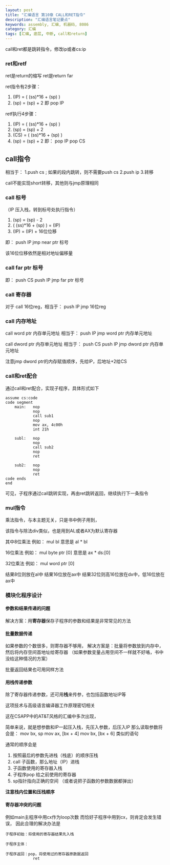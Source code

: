```yaml
---
layout: post
title: "汇编语言 第10章 CALL和RET指令"
description: "汇编语言笔记要点"
keywords: assembly, 汇编, 机器码, 8086
category: 汇编
tags: [汇编, 底层, 中断, call和return]
---
```


call和ret都是跳转指令，修改ip或者cs:ip

### ret和retf
ret是return的缩写
ret是return far

ret指令有2步骤：
1. (IP) = ( (ss)*16 + (sp) ) 
2. (sp) = (sp) + 2
即 pop IP

retf执行4步骤：
1. (IP) = ( (ss)*16 + (sp) ) 
2. (sp) = (sp) + 2
3. (CS) = ( (ss)*16 + (sp) ) 
4. (sp) = (sp) + 2
即：
pop IP
pop CS

## call指令
相当于：
1.push cs ; 如果的段内跳转，则不需要push cs
2.push ip
3.转移

call不能实现short转移，其他则与jmp原理相同

### call 标号
（IP 压入栈，转到标号处执行指令）

1. (sp) = (sp) - 2
2. ( (ss)*16 + (sp) ) = (IP)
3. (IP) = (IP) + 16位位移

即：
push IP
jmp near ptr 标号

该16位位移依然是相对地址偏移量

### call far ptr 标号
即：
push CS
push IP
jmp far ptr 标号

### call 寄存器
对于 call 16位reg，相当于：
push IP
jmp 16位reg

### call 内存地址

call word ptr 内存单元地址 相当于：
push IP
jmp word ptr 内存单元地址

call dword ptr 内存单元地址 相当于：
push CS
push IP
jmp dword ptr 内存单元地址

注意jmp dword ptr的内存赋值顺序，先给IP，后地址+2给CS

### call和ret配合
通过call和ret配合，实现子程序，具体形式如下

```
assume cs:code
code segment
    main:   nop
            nop
            call sub1
            nop
            mov ax, 4c00h
            int 21h

    subl:   nop
            nop
            call sub2
            nop
            ret

    sub2:   nop
            nop
            ret
code ends
end
```

可见，子程序通过call跳转实现，再由ret跳转返回，继续执行下一条指令

### mul指令
乘法指令，与本主题无关，只是书中例子用到，

该指令与除法div类似，也是用到AL或者AX为默认寄存器

其中8位乘法
例如： mul bl
意思是 al * bl

16位乘法
例如： mul byte ptr [0]
意思是 ax * ds:[0]

32位乘法
例如： mul word ptr [0]

结果8位则放在al中
结果16位放在ax中
结果32位则高16位放在dx中，低16位放在ax中

### 模块化程序设计
#### 参数和结果传递的问题
解决方案：用**寄存器**保存子程序的参数和结果是非常常见的方法

#### 批量数据传递
如果参数的个数很多，则寄存器不够用，
解决方案是：批量将参数放到内存中，然后将内存空间首地址给寄存器
（如果参数变量占用空间不一样就不好咯，书中没给这种情况的方案）

批量返回结果也可用同样方法

#### 用栈传递参数
除了寄存器传递参数，还可用**栈**来传参，也包括函数地址IP等

这项技术与高级语言编译器工作原理密切相关

这在CSAPP中的AT&T风格的汇编中多次出现，

简单来说，就是想参数和IP一起压入栈，先压入参数，后压入IP
那么读取参数将会是：
mov bx, sp
mov ax, [bx + 4]
mov bx, [bx + 6]
类似的语句

通常的顺序会是

1. 按照最后的参数先进栈（栈底）的顺序压栈
2. call 子函数，那么地址（IP）进栈
3. 子函数使用的寄存器入栈
4. 子程序pop 给之前使用的寄存器
5. sp指针指向正确的空间 （或者说把子函数的参数数据都弹出）

**注意栈内位置和压栈顺序**

#### 寄存器冲突的问题
例如main主程序中用cx作为loop次数
而恰好子程序中用到cx，则肯定会发生错误，
因此合理的解决办法是

```
子程序初始：将使用的寄存器结果先入栈

子程序主体：

子程序返回：pop，将使用过的寄存器原数据返回
            ret
```


